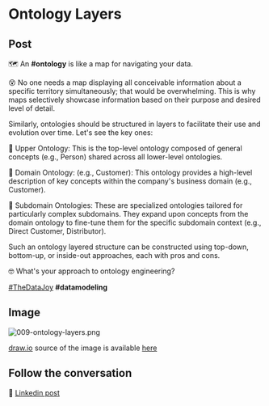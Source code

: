 # Ontology Layers

## Post

🗺 An **#ontology** is like a map for navigating your data.

😵 No one needs a map displaying all conceivable information about a specific territory simultaneously; that would be overwhelming. This is why maps selectively showcase information based on their purpose and desired level of detail.

Similarly, ontologies should be structured in layers to facilitate their use and evolution over time. Let's see the key ones:

🔴 Upper Ontology: This is the top-level ontology composed of general concepts (e.g., Person) shared across all lower-level ontologies.

🔴 Domain Ontology: (e.g., Customer): This ontology provides a high-level description of key concepts within the company's business domain (e.g., Customer).

🔴 Subdomain Ontologies: These are specialized ontologies tailored for particularly complex subdomains. They expand upon concepts from the domain ontology to fine-tune them for the specific subdomain context (e.g., Direct Customer, Distributor).

Such an ontology layered structure can be constructed using top-down, bottom-up, or inside-out approaches, each with pros and cons.

🤓 What's your approach to ontology engineering?

[#TheDataJoy](https://www.linkedin.com/feed/hashtag/?keywords=thedatajoy) **#datamodeling**

## Image

![009-ontology-layers.png](../images/009-ontology-layers.png "Ontology Layers")

[draw.io](https://app.diagrams.net/) source of the image is available [here](/images/2024/2024.drawio) 

## Follow the conversation

🔵 [Linkedin post](https://www.linkedin.com/feed/update/urn:li:activity:7126215814571016193/)
